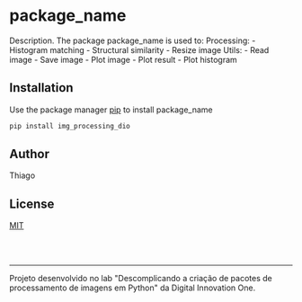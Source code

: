 # package_name

Description.
The package package_name is used to:
	Processing:
		- Histogram matching
		- Structural similarity
		- Resize image
	Utils:
		- Read image
		- Save image
		- Plot image
		- Plot result
		- Plot histogram

## Installation

Use the package manager [pip](https://pip.pypa.io/en/stable/) to install package_name

```bash
pip install img_processing_dio
```

## Author

Thiago

## License

[MIT](https://choosealicense.com/licenses/mit/)


<br><br>
<hr>
Projeto desenvolvido no lab "Descomplicando a criação de pacotes de processamento de imagens em Python" da Digital Innovation One.
